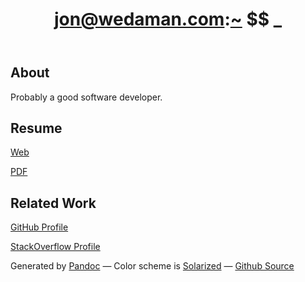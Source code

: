 <!DOCTYPE html>
<html>
<head>
    <meta http-equiv="Content-Type" content="text/html; charset=UTF-8" />
    <title>wedaman.com &rarr; Main</title>
    <link rel="stylesheet" type="text/css" href="/css/default.css" />
</head>
<body>

<header>
<h1><a class="domain" href="/">jon@wedaman.com</a>:<span class="locale"><a href="/">~</a></span>
    <span class="prompt">$$</span>
    <span class="blink" id="blinkCursor">_</span>
</h1>
</header>

<section id="content">
<div class="block">

## About

Probably a good software developer.

</div>
<div class="block">

## Resume

[Web](/resume/resume.html)

[PDF](/resume/resume.pdf)

</div>
<div class="block">

## Related Work

[GitHub Profile](https://github.com/jweede)

[StackOverflow Profile](http://stackoverflow.com/users/54283/jon-w)

</div>
</section>

<footer>
    Generated by
    <a href="http://johnmacfarlane.net/pandoc">Pandoc</a>
—
    Color scheme is <a href="http://ethanschoonover.com/solarized">Solarized</a>
—
    <a href="http://github.com/jweede/wedaman.com">Github Source</a>
</footer>
<script type="text/javascript">
(function(){
var cursor = document.getElementById("blinkCursor");
function blinkFunc() {
    cursor.innerHTML = ( cursor.innerHTML === '_' )
                     ? '\u00A0'
                     : '_';
}
window.setInterval(blinkFunc, 800);
})();
</script>
</body>
</html>
